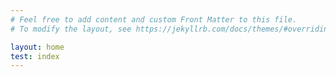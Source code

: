 ```yaml
---
# Feel free to add content and custom Front Matter to this file.
# To modify the layout, see https://jekyllrb.com/docs/themes/#overriding-theme-defaults

layout: home
test: index
---
```

